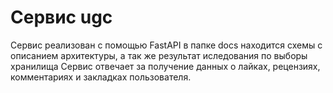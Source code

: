 # Сервис ugc 
Сервис реализован с помощью FastAPI
в папке docs находится схемы с описанием архитектуры, а так же результат иследования по выборы хранилища
Сервис отвечает за получение данных о лайках, рецензиях, комментариях и закладках пользователя. 

